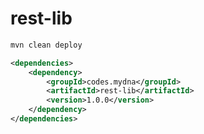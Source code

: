 # rest-lib

```bash
mvn clean deploy
```

```xml
<dependencies>
    <dependency>
        <groupId>codes.mydna</groupId>
        <artifactId>rest-lib</artifactId>
        <version>1.0.0</version>
    </dependency>
</dependencies>
```